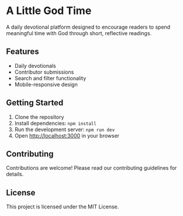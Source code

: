 # A Little God Time

A daily devotional platform designed to encourage readers to spend meaningful time with God through short, reflective readings.

## Features

- Daily devotionals
- Contributor submissions
- Search and filter functionality
- Mobile-responsive design

## Getting Started

1. Clone the repository
2. Install dependencies: `npm install`
3. Run the development server: `npm run dev`
4. Open [http://localhost:3000](http://localhost:3000) in your browser

## Contributing

Contributions are welcome! Please read our contributing guidelines for details.

## License

This project is licensed under the MIT License.